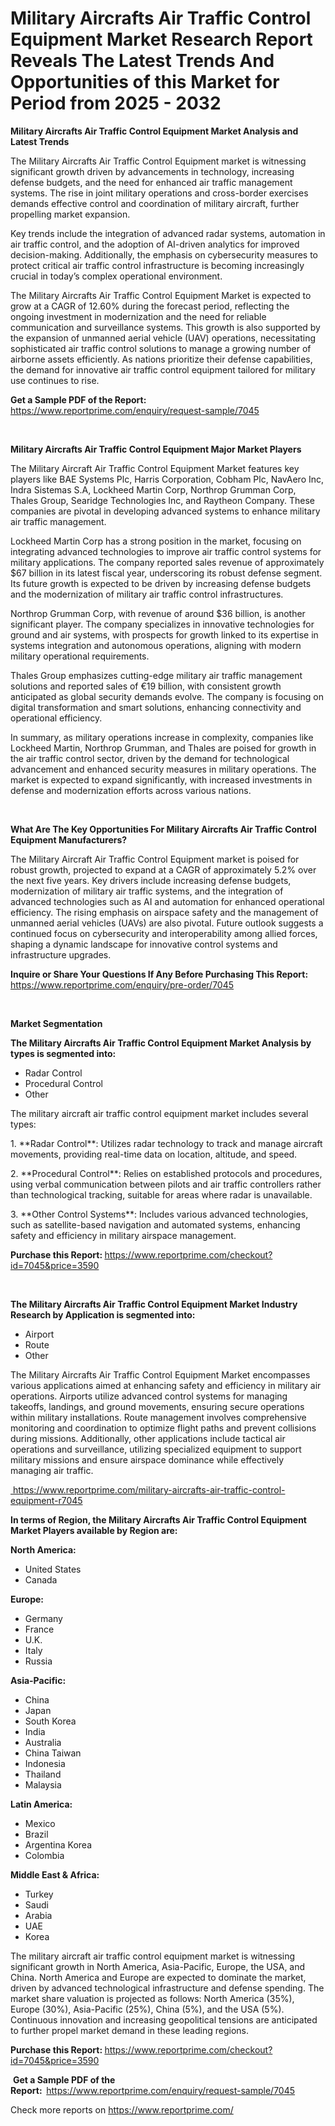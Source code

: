 <p><h1>Military Aircrafts Air Traffic Control Equipment Market Research Report Reveals The Latest Trends And Opportunities of this Market for Period from 2025 - 2032</h1></p><p><strong>Military Aircrafts Air Traffic Control Equipment Market Analysis and Latest Trends</strong></p>
<p><p>The Military Aircrafts Air Traffic Control Equipment market is witnessing significant growth driven by advancements in technology, increasing defense budgets, and the need for enhanced air traffic management systems. The rise in joint military operations and cross-border exercises demands effective control and coordination of military aircraft, further propelling market expansion. </p><p>Key trends include the integration of advanced radar systems, automation in air traffic control, and the adoption of AI-driven analytics for improved decision-making. Additionally, the emphasis on cybersecurity measures to protect critical air traffic control infrastructure is becoming increasingly crucial in today’s complex operational environment. </p><p>The Military Aircrafts Air Traffic Control Equipment Market is expected to grow at a CAGR of 12.60% during the forecast period, reflecting the ongoing investment in modernization and the need for reliable communication and surveillance systems. This growth is also supported by the expansion of unmanned aerial vehicle (UAV) operations, necessitating sophisticated air traffic control solutions to manage a growing number of airborne assets efficiently. As nations prioritize their defense capabilities, the demand for innovative air traffic control equipment tailored for military use continues to rise.</p></p>
<p><strong>Get a Sample PDF of the Report:&nbsp;</strong> <a href="https://www.reportprime.com/enquiry/request-sample/7045?utm_campaign=3370&utm_medium=2&utm_source=Github&utm_content=ia&utm_term=19032025&utm_id=military-aircrafts-air-traffic-control-equipment">https://www.reportprime.com/enquiry/request-sample/7045</a></p>
<p>&nbsp;</p>
<p><strong>Military Aircrafts Air Traffic Control Equipment Major Market Players</strong></p>
<p><p>The Military Aircraft Air Traffic Control Equipment Market features key players like BAE Systems Plc, Harris Corporation, Cobham Plc, NavAero Inc, Indra Sistemas S.A, Lockheed Martin Corp, Northrop Grumman Corp, Thales Group, Searidge Technologies Inc, and Raytheon Company. These companies are pivotal in developing advanced systems to enhance military air traffic management.</p><p>Lockheed Martin Corp has a strong position in the market, focusing on integrating advanced technologies to improve air traffic control systems for military applications. The company reported sales revenue of approximately $67 billion in its latest fiscal year, underscoring its robust defense segment. Its future growth is expected to be driven by increasing defense budgets and the modernization of military air traffic control infrastructures.</p><p>Northrop Grumman Corp, with revenue of around $36 billion, is another significant player. The company specializes in innovative technologies for ground and air systems, with prospects for growth linked to its expertise in systems integration and autonomous operations, aligning with modern military operational requirements.</p><p>Thales Group emphasizes cutting-edge military air traffic management solutions and reported sales of €19 billion, with consistent growth anticipated as global security demands evolve. The company is focusing on digital transformation and smart solutions, enhancing connectivity and operational efficiency.</p><p>In summary, as military operations increase in complexity, companies like Lockheed Martin, Northrop Grumman, and Thales are poised for growth in the air traffic control sector, driven by the demand for technological advancement and enhanced security measures in military operations. The market is expected to expand significantly, with increased investments in defense and modernization efforts across various nations.</p></p>
<p>&nbsp;</p>
<p><strong>What Are The Key Opportunities For Military Aircrafts Air Traffic Control Equipment Manufacturers?</strong></p>
<p><p>The Military Aircraft Air Traffic Control Equipment market is poised for robust growth, projected to expand at a CAGR of approximately 5.2% over the next five years. Key drivers include increasing defense budgets, modernization of military air traffic systems, and the integration of advanced technologies such as AI and automation for enhanced operational efficiency. The rising emphasis on airspace safety and the management of unmanned aerial vehicles (UAVs) are also pivotal. Future outlook suggests a continued focus on cybersecurity and interoperability among allied forces, shaping a dynamic landscape for innovative control systems and infrastructure upgrades.</p></p>
<p><strong>Inquire or Share Your Questions If Any Before Purchasing This Report:</strong> <a href="https://www.reportprime.com/enquiry/pre-order/7045?utm_campaign=3370&utm_medium=2&utm_source=Github&utm_content=ia&utm_term=19032025&utm_id=military-aircrafts-air-traffic-control-equipment">https://www.reportprime.com/enquiry/pre-order/7045</a></p>
<p>&nbsp;</p>
<p><strong>Market Segmentation</strong></p>
<p><strong>The Military Aircrafts Air Traffic Control Equipment Market Analysis by types is segmented into:</strong></p>
<p><ul><li>Radar Control</li><li>Procedural Control</li><li>Other</li></ul></p>
<p><p>The military aircraft air traffic control equipment market includes several types: </p><p>1. **Radar Control**: Utilizes radar technology to track and manage aircraft movements, providing real-time data on location, altitude, and speed. </p><p>2. **Procedural Control**: Relies on established protocols and procedures, using verbal communication between pilots and air traffic controllers rather than technological tracking, suitable for areas where radar is unavailable. </p><p>3. **Other Control Systems**: Includes various advanced technologies, such as satellite-based navigation and automated systems, enhancing safety and efficiency in military airspace management.</p></p>
<p><strong>Purchase this Report:&nbsp;</strong><a href="https://www.reportprime.com/checkout?id=7045&price=3590&utm_campaign=3370&utm_medium=2&utm_source=Github&utm_content=ia&utm_term=19032025&utm_id=military-aircrafts-air-traffic-control-equipment">https://www.reportprime.com/checkout?id=7045&price=3590</a></p>
<p>&nbsp;</p>
<p><strong>The Military Aircrafts Air Traffic Control Equipment Market Industry Research by Application is segmented into:</strong></p>
<p><ul><li>Airport</li><li>Route</li><li>Other</li></ul></p>
<p><p>The Military Aircrafts Air Traffic Control Equipment Market encompasses various applications aimed at enhancing safety and efficiency in military air operations. Airports utilize advanced control systems for managing takeoffs, landings, and ground movements, ensuring secure operations within military installations. Route management involves comprehensive monitoring and coordination to optimize flight paths and prevent collisions during missions. Additionally, other applications include tactical air operations and surveillance, utilizing specialized equipment to support military missions and ensure airspace dominance while effectively managing air traffic.</p></p>
<p><a href="https://www.reportprime.com/military-aircrafts-air-traffic-control-equipment-r7045?utm_campaign=3370&utm_medium=2&utm_source=Github&utm_content=ia&utm_term=19032025&utm_id=military-aircrafts-air-traffic-control-equipment">&nbsp;https://www.reportprime.com/military-aircrafts-air-traffic-control-equipment-r7045</a></p>
<p><strong>In terms of Region, the Military Aircrafts Air Traffic Control Equipment Market Players available by Region are:</strong></p>
<p>
    <p> <strong> North America: </strong>
        <ul>
            <li>United States</li>
            <li>Canada</li>
        </ul>
        </p> 
    <p> <strong> Europe: </strong>
        <ul>
            <li>Germany</li>
            <li>France</li>
            <li>U.K.</li>
            <li>Italy</li>
            <li>Russia</li>
        </ul>
        </p> 
    <p> <strong> Asia-Pacific: </strong>
        <ul>
            <li>China</li>
            <li>Japan</li>
            <li>South Korea</li>
            <li>India</li>
            <li>Australia</li>
            <li>China Taiwan</li>
            <li>Indonesia</li>
            <li>Thailand</li>
            <li>Malaysia</li>
        </ul>
        </p> 
    <p> <strong> Latin America: </strong>
        <ul>
            <li>Mexico</li>
            <li>Brazil</li>
            <li>Argentina Korea</li>
            <li>Colombia</li>
        </ul>
        </p> 
    <p> <strong> Middle East & Africa: </strong>
        <ul>
            <li>Turkey</li>
            <li>Saudi</li>
            <li>Arabia</li>
            <li>UAE</li>
            <li>Korea</li>
        </ul>
    </p>
    </p>
<p><p>The military aircraft air traffic control equipment market is witnessing significant growth in North America, Asia-Pacific, Europe, the USA, and China. North America and Europe are expected to dominate the market, driven by advanced technological infrastructure and defense spending. The market share valuation is projected as follows: North America (35%), Europe (30%), Asia-Pacific (25%), China (5%), and the USA (5%). Continuous innovation and increasing geopolitical tensions are anticipated to further propel market demand in these leading regions.</p></p>
<p><strong>Purchase this Report: </strong><a href="https://www.reportprime.com/checkout?id=7045&price=3590&utm_campaign=3370&utm_medium=2&utm_source=Github&utm_content=ia&utm_term=19032025&utm_id=military-aircrafts-air-traffic-control-equipment">https://www.reportprime.com/checkout?id=7045&price=3590</a></p>
<p>&nbsp;<strong>Get a Sample PDF of the Report:&nbsp;&nbsp;</strong><a href="https://www.reportprime.com/enquiry/request-sample/7045?utm_campaign=3370&utm_medium=2&utm_source=Github&utm_content=ia&utm_term=19032025&utm_id=military-aircrafts-air-traffic-control-equipment">https://www.reportprime.com/enquiry/request-sample/7045</a></p>
<p><strong></strong></p>
<p>Check more reports on <a href="https://www.reportprime.com/?utm_campaign=3370&utm_medium=2&utm_source=Github&utm_content=ia&utm_term=19032025&utm_id=military-aircrafts-air-traffic-control-equipment">https://www.reportprime.com/</a></p>